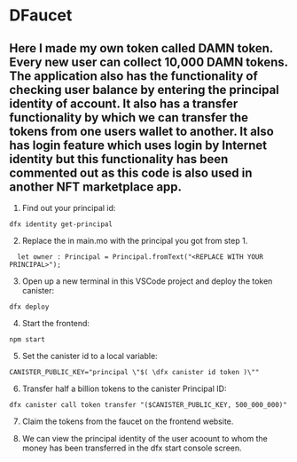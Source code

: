 # DFaucet
## Here I made my own token called DAMN token. Every new user can collect 10,000 DAMN tokens. The application also has the functionality of checking user balance by entering the principal identity of account. It also has a transfer functionality by which we can transfer the tokens from one users wallet to another. It also has login feature which uses login by Internet identity but this functionality has been commented out as this code is also used in another NFT marketplace app.

1. Find out your principal id:

```
dfx identity get-principal
```

2. Replace the <REPLACE WITH YOUR PRINCIPAL> in main.mo with the principal you got from step 1.

```
  let owner : Principal = Principal.fromText("<REPLACE WITH YOUR PRINCIPAL>");
```

3. Open up a new terminal in this VSCode project and deploy the token canister:

```
dfx deploy
```

4. Start the frontend:

```
npm start
```

5. Set the canister id to a local variable:

```
CANISTER_PUBLIC_KEY="principal \"$( \dfx canister id token )\""
```

6. Transfer half a billion tokens to the canister Principal ID:

```
dfx canister call token transfer "($CANISTER_PUBLIC_KEY, 500_000_000)"
```

7. Claim the tokens from the faucet on the frontend website.

8. We can view the principal identity of the user acoount to whom the money has been transferred in the dfx start console screen.
